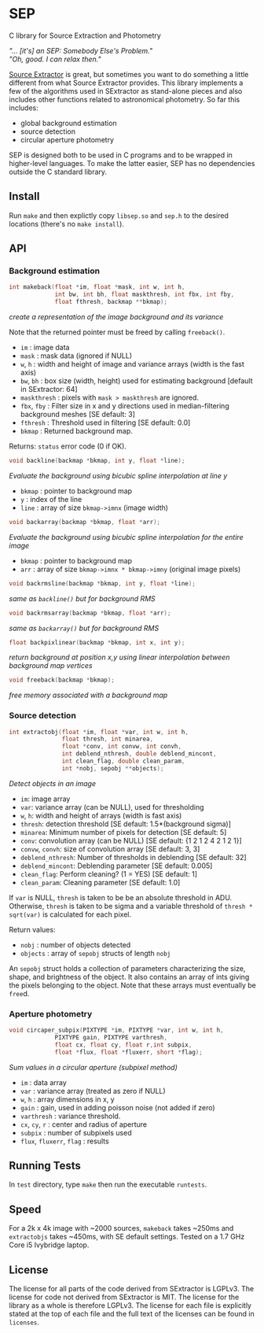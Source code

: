 SEP
===

C library for Source Extraction and Photometry

*"... [it's] an SEP: Somebody Else's Problem."  
"Oh, good. I can relax then."*

[Source Extractor](http://www.astromatic.net/software/sextractor) is
great, but sometimes you want to do something a little different from
what Source Extractor provides. This library implements a few of the
algorithms used in SExtractor as stand-alone pieces and also includes
other functions related to astronomical photometry. So far this
includes:

* global background estimation
* source detection
* circular aperture photometry

SEP is designed both to be used in C programs and to be wrapped in
higher-level languages. To make the latter easier, SEP has no
dependencies outside the C standard library.

Install
-------

Run `make` and then explictly copy `libsep.so` and `sep.h` to the desired
locations (there's no `make install`).

API
---

### Background estimation

```c
int makeback(float *im, float *mask, int w, int h,
             int bw, int bh, float maskthresh, int fbx, int fby,
             float fthresh, backmap **bkmap);
```
*create a representation of the image background and its variance*

Note that the returned pointer must be freed by calling `freeback()`.

* `im` : image data  
* `mask` : mask data (ignored if NULL)  
* `w`, `h` : width and height of image and variance arrays
  (width is the fast axis)  
* `bw`, `bh` : box size (width, height) used for estimating background
  [default in SExtractor: 64]  
* `maskthresh` : pixels with `mask > maskthresh` are ignored.  
* `fbx`, `fby` : Filter size in x and y directions used in median-filtering
  background meshes [SE default: 3]  
* `fthresh` : Threshold used in filtering [SE default: 0.0]
* `bkmap` : Returned background map.

Returns: `status` error code (0 if OK).

```c
void backline(backmap *bkmap, int y, float *line);
```

*Evaluate the background using bicubic spline interpolation at line y*

* `bkmap` : pointer to background map
* `y` : index of the line  
* `line` : array of size `bkmap->imnx` (image width)

```c
void backarray(backmap *bkmap, float *arr);
```

*Evaluate the background using bicubic spline interpolation for the entire
image*

* `bkmap` : pointer to background map   
* `arr` : array of size `bkmap->imnx * bkmap->imny` (original image pixels)

```c
void backrmsline(backmap *bkmap, int y, float *line);
```

*same as `backline()` but for background RMS*

```c
void backrmsarray(backmap *bkmap, float *arr);
```

*same as `backarray()` but for background RMS*

```c
float backpixlinear(backmap *bkmap, int x, int y);
```

*return background at position x,y using linear interpolation between
background map vertices*

```c
void freeback(backmap *bkmap);
```

*free memory associated with a background map*

### Source detection

```c
int extractobj(float *im, float *var, int w, int h,
               float thresh, int minarea,
               float *conv, int convw, int convh,
               int deblend_nthresh, double deblend_mincont,
               int clean_flag, double clean_param,
               int *nobj, sepobj **objects);
```

*Detect objects in an image*

* `im`: image array
* `var`: variance array (can be NULL), used for thresholding
* `w`, `h`: width and height of arrays (width is fast axis)
* `thresh`: detection threshold [SE default: 1.5*(background sigma)]
* `minarea`: Minimum number of pixels for detection [SE default: 5] 
* `conv`: convolution array (can be NULL) [SE default: {1 2 1 2 4 2 1 2 1}] 
* `convw`, `convh`: size of convolution array [SE default: 3, 3]
* `deblend_nthresh`: Number of thresholds in deblending [SE default: 32]
* `deblend_mincont`: Deblending parameter [SE default: 0.005]
* `clean_flag`: Perform cleaning? (1 = YES) [SE default: 1]
* `clean_param`: Cleaning parameter [SE default: 1.0]

If `var` is NULL, `thresh` is taken to be be an absolute threshold in ADU.
Otherwise, `thresh` is taken to be sigma and a variable threshold of
`thresh * sqrt(var)` is calculated for each pixel.

Return values:

* `nobj` : number of objects detected
* `objects` : array of `sepobj` structs of length `nobj`

An `sepobj` struct holds a collection of parameters characterizing the
size, shape, and brightness of the object. It also contains an array
of ints giving the pixels belonging to the object. Note that these arrays
must eventually be `free`d. 


### Aperture photometry

```c
void circaper_subpix(PIXTYPE *im, PIXTYPE *var, int w, int h,
		     PIXTYPE gain, PIXTYPE varthresh,
		     float cx, float cy, float r,int subpix,
		     float *flux, float *fluxerr, short *flag);
```

*Sum values in a circular aperture (subpixel method)*

* `im` : data array
* `var` : variance array (treated as zero if NULL)
* `w`, `h` : array dimensions in x, y
* `gain` : gain, used in adding poisson noise (not added if zero)
* `varthresh` : variance threshold.
* `cx`, `cy`, `r` : center and radius of aperture
* `subpix` : number of subpixels used
* `flux`, `fluxerr`, `flag` : results


Running Tests
-------------

In `test` directory, type `make` then run the executable `runtests`. 


Speed
-----

For a 2k x 4k image with ~2000 sources, `makeback` takes ~250ms and
`extractobjs` takes ~450ms, with SE default settings.
Tested on a 1.7 GHz Core i5 Ivybridge laptop.

License
-------

The license for all parts of the code derived from SExtractor is
LGPLv3. The license for code not derived from SExtractor is MIT. The
license for the library as a whole is therefore LGPLv3. The license
for each file is explicitly stated at the top of each file and the
full text of the licenses can be found in `licenses`.

